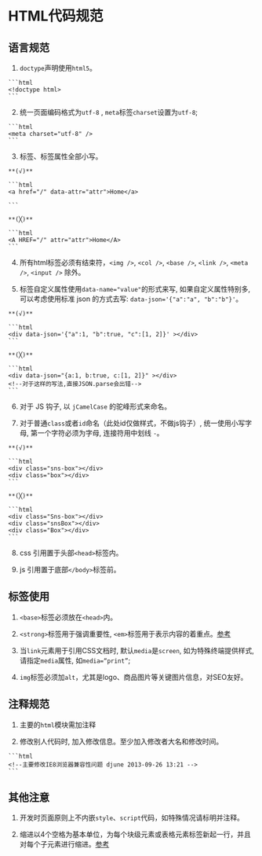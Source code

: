 # HTML代码规范

## 语言规范

  1. `doctype`声明使用`html5`。

    ```html
    <!doctype html>
    ```

  2. 统一页面编码格式为`utf-8` , `meta`标签`charset`设置为`utf-8`;

    ```html
    <meta charset="utf-8" />
    ```

  3. 标签、标签属性全部小写。

    **(√)**

    ```html
    <a href="/" data-attr="attr">Home</a>

    ```

    **(╳)**

    ```html
    <A HREF="/" attr="attr">Home</A>
    ```

  4. 所有html标签必须有结束符，`<img />`, `<col />`, `<base />`, `<link />`, `<meta />`, `<input />` 除外。

  5. 标签自定义属性使用`data-name="value"`的形式来写, 如果自定义属性特别多, 可以考虑使用标准 json 的方式去写: `data-json='{"a":"a", "b":"b"}'`。

    **(√)**

    ```html
    <div data-json='{"a":1, "b":true, "c":[1, 2]}' ></div>
    ```

    **(╳)**

    ```html
    <div data-json="{a:1, b:true, c:[1, 2]}" ></div>
    <!--对于这样的写法,直接JSON.parse会出错-->
    ```

  6. 对于 JS 钩子, 以 `jCamelCase` 的驼峰形式来命名。

  7. 对于普通`class`或者`id`命名（此处id仅做样式，不做js钩子）, 统一使用小写字母, 第一个字符必须为字母, 连接符用中划线 `-`。

    **(√)**

    ```html
    <div class="sns-box"></div>
    <div class="box"></div>
    ```

    **(╳)**

    ```html
    <div class="Sns-box"></div>  
    <div class="snsBox"></div>  
    <div class="Box"></div>
    ```

  8. css 引用置于头部`<head>`标签内。

  9. js 引用置于底部`</body>`标签前。

## 标签使用

  1. `<base>`标签必须放在`<head>`内。

  2. `<strong>`标签用于强调重要性, `<em>`标签用于表示内容的着重点。[参考](http://www.css88.com/archives/644)

  3. 当`link`元素用于引用CSS文档时, 默认`media`是`screen`, 如为特殊终端提供样式, 请指定`media`属性, 如`media=“print”`;

  4. `img`标签必须加`alt`，尤其是logo、商品图片等关键图片信息，对SEO友好。

## 注释规范

  1. 主要的`html`模块需加注释

  2. 修改别人代码时, 加入修改信息。至少加入修改者大名和修改时间。

    ```html
    <!--主要修改IE8浏览器兼容性问题 djune 2013-09-26 13:21 -->
    ```

## 其他注意

  1. 开发时页面原则上不内嵌`style`、`script`代码，如特殊情况请标明并注释。

  2. 缩进以4个空格为基本单位，为每个块级元素或表格元素标签新起一行，并且对每个子元素进行缩进。[参考](http://www.cnblogs.com/kungfupanda/archive/2012/09/05/2671597.html)
